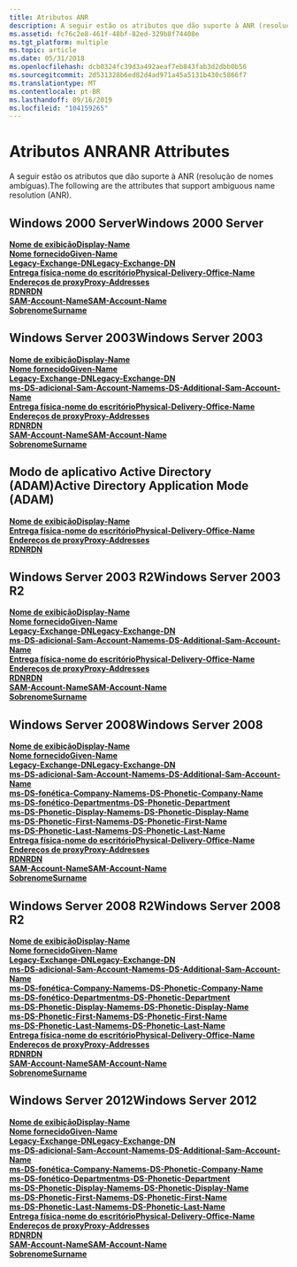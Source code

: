 ```yaml
---
title: Atributos ANR
description: A seguir estão os atributos que dão suporte à ANR (resolução de nomes ambíguas).
ms.assetid: fc76c2e8-461f-48bf-82ed-329b8f74408e
ms.tgt_platform: multiple
ms.topic: article
ms.date: 05/31/2018
ms.openlocfilehash: dcb0324fc39d3a492aeaf7eb843fab3d2dbb0b56
ms.sourcegitcommit: 2d531328b6ed82d4ad971a45a5131b430c5866f7
ms.translationtype: MT
ms.contentlocale: pt-BR
ms.lasthandoff: 09/16/2019
ms.locfileid: "104159265"
---
```

# <a name="anr-attributes"></a><span data-ttu-id="ba192-103">Atributos ANR</span><span class="sxs-lookup"><span data-stu-id="ba192-103">ANR Attributes</span></span>

<span data-ttu-id="ba192-104">A seguir estão os atributos que dão suporte à ANR (resolução de nomes ambíguas).</span><span class="sxs-lookup"><span data-stu-id="ba192-104">The following are the attributes that support ambiguous name resolution (ANR).</span></span>

## <a name="windows-2000-server"></a><span data-ttu-id="ba192-105">Windows 2000 Server</span><span class="sxs-lookup"><span data-stu-id="ba192-105">Windows 2000 Server</span></span>

<dl>

[<span data-ttu-id="ba192-106">**Nome de exibição**</span><span class="sxs-lookup"><span data-stu-id="ba192-106">**Display-Name**</span></span>](a-displayname.md)  
[<span data-ttu-id="ba192-107">**Nome fornecido**</span><span class="sxs-lookup"><span data-stu-id="ba192-107">**Given-Name**</span></span>](a-givenname.md)  
[<span data-ttu-id="ba192-108">**Legacy-Exchange-DN**</span><span class="sxs-lookup"><span data-stu-id="ba192-108">**Legacy-Exchange-DN**</span></span>](a-legacyexchangedn.md)  
[<span data-ttu-id="ba192-109">**Entrega física-nome do escritório**</span><span class="sxs-lookup"><span data-stu-id="ba192-109">**Physical-Delivery-Office-Name**</span></span>](a-physicaldeliveryofficename.md)  
[<span data-ttu-id="ba192-110">**Endereços de proxy**</span><span class="sxs-lookup"><span data-stu-id="ba192-110">**Proxy-Addresses**</span></span>](a-proxyaddresses.md)  
[<span data-ttu-id="ba192-111">**RDN**</span><span class="sxs-lookup"><span data-stu-id="ba192-111">**RDN**</span></span>](a-name.md)  
[<span data-ttu-id="ba192-112">**SAM-Account-Name**</span><span class="sxs-lookup"><span data-stu-id="ba192-112">**SAM-Account-Name**</span></span>](a-samaccountname.md)  
[<span data-ttu-id="ba192-113">**Sobrenome**</span><span class="sxs-lookup"><span data-stu-id="ba192-113">**Surname**</span></span>](a-sn.md)  
</dl>

## <a name="windows-server-2003"></a><span data-ttu-id="ba192-114">Windows Server 2003</span><span class="sxs-lookup"><span data-stu-id="ba192-114">Windows Server 2003</span></span>

<dl>

[<span data-ttu-id="ba192-115">**Nome de exibição**</span><span class="sxs-lookup"><span data-stu-id="ba192-115">**Display-Name**</span></span>](a-displayname.md)  
[<span data-ttu-id="ba192-116">**Nome fornecido**</span><span class="sxs-lookup"><span data-stu-id="ba192-116">**Given-Name**</span></span>](a-givenname.md)  
[<span data-ttu-id="ba192-117">**Legacy-Exchange-DN**</span><span class="sxs-lookup"><span data-stu-id="ba192-117">**Legacy-Exchange-DN**</span></span>](a-legacyexchangedn.md)  
[<span data-ttu-id="ba192-118">**ms-DS-adicional-Sam-Account-Name**</span><span class="sxs-lookup"><span data-stu-id="ba192-118">**ms-DS-Additional-Sam-Account-Name**</span></span>](a-msds-additionalsamaccountname.md)  
[<span data-ttu-id="ba192-119">**Entrega física-nome do escritório**</span><span class="sxs-lookup"><span data-stu-id="ba192-119">**Physical-Delivery-Office-Name**</span></span>](a-physicaldeliveryofficename.md)  
[<span data-ttu-id="ba192-120">**Endereços de proxy**</span><span class="sxs-lookup"><span data-stu-id="ba192-120">**Proxy-Addresses**</span></span>](a-proxyaddresses.md)  
[<span data-ttu-id="ba192-121">**RDN**</span><span class="sxs-lookup"><span data-stu-id="ba192-121">**RDN**</span></span>](a-name.md)  
[<span data-ttu-id="ba192-122">**SAM-Account-Name**</span><span class="sxs-lookup"><span data-stu-id="ba192-122">**SAM-Account-Name**</span></span>](a-samaccountname.md)  
[<span data-ttu-id="ba192-123">**Sobrenome**</span><span class="sxs-lookup"><span data-stu-id="ba192-123">**Surname**</span></span>](a-sn.md)  
</dl>

## <a name="active-directory-application-mode-adam"></a><span data-ttu-id="ba192-124">Modo de aplicativo Active Directory (ADAM)</span><span class="sxs-lookup"><span data-stu-id="ba192-124">Active Directory Application Mode (ADAM)</span></span>

<dl>

[<span data-ttu-id="ba192-125">**Nome de exibição**</span><span class="sxs-lookup"><span data-stu-id="ba192-125">**Display-Name**</span></span>](a-displayname.md)  
[<span data-ttu-id="ba192-126">**Entrega física-nome do escritório**</span><span class="sxs-lookup"><span data-stu-id="ba192-126">**Physical-Delivery-Office-Name**</span></span>](a-physicaldeliveryofficename.md)  
[<span data-ttu-id="ba192-127">**Endereços de proxy**</span><span class="sxs-lookup"><span data-stu-id="ba192-127">**Proxy-Addresses**</span></span>](a-proxyaddresses.md)  
[<span data-ttu-id="ba192-128">**RDN**</span><span class="sxs-lookup"><span data-stu-id="ba192-128">**RDN**</span></span>](a-name.md)  
</dl>

## <a name="windows-server-2003-r2"></a><span data-ttu-id="ba192-129">Windows Server 2003 R2</span><span class="sxs-lookup"><span data-stu-id="ba192-129">Windows Server 2003 R2</span></span>

<dl>

[<span data-ttu-id="ba192-130">**Nome de exibição**</span><span class="sxs-lookup"><span data-stu-id="ba192-130">**Display-Name**</span></span>](a-displayname.md)  
[<span data-ttu-id="ba192-131">**Nome fornecido**</span><span class="sxs-lookup"><span data-stu-id="ba192-131">**Given-Name**</span></span>](a-givenname.md)  
[<span data-ttu-id="ba192-132">**Legacy-Exchange-DN**</span><span class="sxs-lookup"><span data-stu-id="ba192-132">**Legacy-Exchange-DN**</span></span>](a-legacyexchangedn.md)  
[<span data-ttu-id="ba192-133">**ms-DS-adicional-Sam-Account-Name**</span><span class="sxs-lookup"><span data-stu-id="ba192-133">**ms-DS-Additional-Sam-Account-Name**</span></span>](a-msds-additionalsamaccountname.md)  
[<span data-ttu-id="ba192-134">**Entrega física-nome do escritório**</span><span class="sxs-lookup"><span data-stu-id="ba192-134">**Physical-Delivery-Office-Name**</span></span>](a-physicaldeliveryofficename.md)  
[<span data-ttu-id="ba192-135">**Endereços de proxy**</span><span class="sxs-lookup"><span data-stu-id="ba192-135">**Proxy-Addresses**</span></span>](a-proxyaddresses.md)  
[<span data-ttu-id="ba192-136">**RDN**</span><span class="sxs-lookup"><span data-stu-id="ba192-136">**RDN**</span></span>](a-name.md)  
[<span data-ttu-id="ba192-137">**SAM-Account-Name**</span><span class="sxs-lookup"><span data-stu-id="ba192-137">**SAM-Account-Name**</span></span>](a-samaccountname.md)  
[<span data-ttu-id="ba192-138">**Sobrenome**</span><span class="sxs-lookup"><span data-stu-id="ba192-138">**Surname**</span></span>](a-sn.md)  
</dl>

## <a name="windows-server-2008"></a><span data-ttu-id="ba192-139">Windows Server 2008</span><span class="sxs-lookup"><span data-stu-id="ba192-139">Windows Server 2008</span></span>

<dl>

[<span data-ttu-id="ba192-140">**Nome de exibição**</span><span class="sxs-lookup"><span data-stu-id="ba192-140">**Display-Name**</span></span>](a-displayname.md)  
[<span data-ttu-id="ba192-141">**Nome fornecido**</span><span class="sxs-lookup"><span data-stu-id="ba192-141">**Given-Name**</span></span>](a-givenname.md)  
[<span data-ttu-id="ba192-142">**Legacy-Exchange-DN**</span><span class="sxs-lookup"><span data-stu-id="ba192-142">**Legacy-Exchange-DN**</span></span>](a-legacyexchangedn.md)  
[<span data-ttu-id="ba192-143">**ms-DS-adicional-Sam-Account-Name**</span><span class="sxs-lookup"><span data-stu-id="ba192-143">**ms-DS-Additional-Sam-Account-Name**</span></span>](a-msds-additionalsamaccountname.md)  
[<span data-ttu-id="ba192-144">**ms-DS-fonética-Company-Name**</span><span class="sxs-lookup"><span data-stu-id="ba192-144">**ms-DS-Phonetic-Company-Name**</span></span>](a-msds-phoneticcompanyname.md)  
[<span data-ttu-id="ba192-145">**ms-DS-fonético-Department**</span><span class="sxs-lookup"><span data-stu-id="ba192-145">**ms-DS-Phonetic-Department**</span></span>](a-msds-phoneticdepartment.md)  
[<span data-ttu-id="ba192-146">**ms-DS-Phonetic-Display-Name**</span><span class="sxs-lookup"><span data-stu-id="ba192-146">**ms-DS-Phonetic-Display-Name**</span></span>](a-msds-phoneticdisplayname.md)  
[<span data-ttu-id="ba192-147">**ms-DS-Phonetic-First-Name**</span><span class="sxs-lookup"><span data-stu-id="ba192-147">**ms-DS-Phonetic-First-Name**</span></span>](a-msds-phoneticfirstname.md)  
[<span data-ttu-id="ba192-148">**ms-DS-Phonetic-Last-Name**</span><span class="sxs-lookup"><span data-stu-id="ba192-148">**ms-DS-Phonetic-Last-Name**</span></span>](a-msds-phoneticlastname.md)  
[<span data-ttu-id="ba192-149">**Entrega física-nome do escritório**</span><span class="sxs-lookup"><span data-stu-id="ba192-149">**Physical-Delivery-Office-Name**</span></span>](a-physicaldeliveryofficename.md)  
[<span data-ttu-id="ba192-150">**Endereços de proxy**</span><span class="sxs-lookup"><span data-stu-id="ba192-150">**Proxy-Addresses**</span></span>](a-proxyaddresses.md)  
[<span data-ttu-id="ba192-151">**RDN**</span><span class="sxs-lookup"><span data-stu-id="ba192-151">**RDN**</span></span>](a-name.md)  
[<span data-ttu-id="ba192-152">**SAM-Account-Name**</span><span class="sxs-lookup"><span data-stu-id="ba192-152">**SAM-Account-Name**</span></span>](a-samaccountname.md)  
[<span data-ttu-id="ba192-153">**Sobrenome**</span><span class="sxs-lookup"><span data-stu-id="ba192-153">**Surname**</span></span>](a-sn.md)  
</dl>

## <a name="windows-server-2008-r2"></a><span data-ttu-id="ba192-154">Windows Server 2008 R2</span><span class="sxs-lookup"><span data-stu-id="ba192-154">Windows Server 2008 R2</span></span>

<dl>

[<span data-ttu-id="ba192-155">**Nome de exibição**</span><span class="sxs-lookup"><span data-stu-id="ba192-155">**Display-Name**</span></span>](a-displayname.md)  
[<span data-ttu-id="ba192-156">**Nome fornecido**</span><span class="sxs-lookup"><span data-stu-id="ba192-156">**Given-Name**</span></span>](a-givenname.md)  
[<span data-ttu-id="ba192-157">**Legacy-Exchange-DN**</span><span class="sxs-lookup"><span data-stu-id="ba192-157">**Legacy-Exchange-DN**</span></span>](a-legacyexchangedn.md)  
[<span data-ttu-id="ba192-158">**ms-DS-adicional-Sam-Account-Name**</span><span class="sxs-lookup"><span data-stu-id="ba192-158">**ms-DS-Additional-Sam-Account-Name**</span></span>](a-msds-additionalsamaccountname.md)  
[<span data-ttu-id="ba192-159">**ms-DS-fonética-Company-Name**</span><span class="sxs-lookup"><span data-stu-id="ba192-159">**ms-DS-Phonetic-Company-Name**</span></span>](a-msds-phoneticcompanyname.md)  
[<span data-ttu-id="ba192-160">**ms-DS-fonético-Department**</span><span class="sxs-lookup"><span data-stu-id="ba192-160">**ms-DS-Phonetic-Department**</span></span>](a-msds-phoneticdepartment.md)  
[<span data-ttu-id="ba192-161">**ms-DS-Phonetic-Display-Name**</span><span class="sxs-lookup"><span data-stu-id="ba192-161">**ms-DS-Phonetic-Display-Name**</span></span>](a-msds-phoneticdisplayname.md)  
[<span data-ttu-id="ba192-162">**ms-DS-Phonetic-First-Name**</span><span class="sxs-lookup"><span data-stu-id="ba192-162">**ms-DS-Phonetic-First-Name**</span></span>](a-msds-phoneticfirstname.md)  
[<span data-ttu-id="ba192-163">**ms-DS-Phonetic-Last-Name**</span><span class="sxs-lookup"><span data-stu-id="ba192-163">**ms-DS-Phonetic-Last-Name**</span></span>](a-msds-phoneticlastname.md)  
[<span data-ttu-id="ba192-164">**Entrega física-nome do escritório**</span><span class="sxs-lookup"><span data-stu-id="ba192-164">**Physical-Delivery-Office-Name**</span></span>](a-physicaldeliveryofficename.md)  
[<span data-ttu-id="ba192-165">**Endereços de proxy**</span><span class="sxs-lookup"><span data-stu-id="ba192-165">**Proxy-Addresses**</span></span>](a-proxyaddresses.md)  
[<span data-ttu-id="ba192-166">**RDN**</span><span class="sxs-lookup"><span data-stu-id="ba192-166">**RDN**</span></span>](a-name.md)  
[<span data-ttu-id="ba192-167">**SAM-Account-Name**</span><span class="sxs-lookup"><span data-stu-id="ba192-167">**SAM-Account-Name**</span></span>](a-samaccountname.md)  
[<span data-ttu-id="ba192-168">**Sobrenome**</span><span class="sxs-lookup"><span data-stu-id="ba192-168">**Surname**</span></span>](a-sn.md)  
</dl>

## <a name="windows-server-2012"></a><span data-ttu-id="ba192-169">Windows Server 2012</span><span class="sxs-lookup"><span data-stu-id="ba192-169">Windows Server 2012</span></span>

<dl>

[<span data-ttu-id="ba192-170">**Nome de exibição**</span><span class="sxs-lookup"><span data-stu-id="ba192-170">**Display-Name**</span></span>](a-displayname.md)  
[<span data-ttu-id="ba192-171">**Nome fornecido**</span><span class="sxs-lookup"><span data-stu-id="ba192-171">**Given-Name**</span></span>](a-givenname.md)  
[<span data-ttu-id="ba192-172">**Legacy-Exchange-DN**</span><span class="sxs-lookup"><span data-stu-id="ba192-172">**Legacy-Exchange-DN**</span></span>](a-legacyexchangedn.md)  
[<span data-ttu-id="ba192-173">**ms-DS-adicional-Sam-Account-Name**</span><span class="sxs-lookup"><span data-stu-id="ba192-173">**ms-DS-Additional-Sam-Account-Name**</span></span>](a-msds-additionalsamaccountname.md)  
[<span data-ttu-id="ba192-174">**ms-DS-fonética-Company-Name**</span><span class="sxs-lookup"><span data-stu-id="ba192-174">**ms-DS-Phonetic-Company-Name**</span></span>](a-msds-phoneticcompanyname.md)  
[<span data-ttu-id="ba192-175">**ms-DS-fonético-Department**</span><span class="sxs-lookup"><span data-stu-id="ba192-175">**ms-DS-Phonetic-Department**</span></span>](a-msds-phoneticdepartment.md)  
[<span data-ttu-id="ba192-176">**ms-DS-Phonetic-Display-Name**</span><span class="sxs-lookup"><span data-stu-id="ba192-176">**ms-DS-Phonetic-Display-Name**</span></span>](a-msds-phoneticdisplayname.md)  
[<span data-ttu-id="ba192-177">**ms-DS-Phonetic-First-Name**</span><span class="sxs-lookup"><span data-stu-id="ba192-177">**ms-DS-Phonetic-First-Name**</span></span>](a-msds-phoneticfirstname.md)  
[<span data-ttu-id="ba192-178">**ms-DS-Phonetic-Last-Name**</span><span class="sxs-lookup"><span data-stu-id="ba192-178">**ms-DS-Phonetic-Last-Name**</span></span>](a-msds-phoneticlastname.md)  
[<span data-ttu-id="ba192-179">**Entrega física-nome do escritório**</span><span class="sxs-lookup"><span data-stu-id="ba192-179">**Physical-Delivery-Office-Name**</span></span>](a-physicaldeliveryofficename.md)  
[<span data-ttu-id="ba192-180">**Endereços de proxy**</span><span class="sxs-lookup"><span data-stu-id="ba192-180">**Proxy-Addresses**</span></span>](a-proxyaddresses.md)  
[<span data-ttu-id="ba192-181">**RDN**</span><span class="sxs-lookup"><span data-stu-id="ba192-181">**RDN**</span></span>](a-name.md)  
[<span data-ttu-id="ba192-182">**SAM-Account-Name**</span><span class="sxs-lookup"><span data-stu-id="ba192-182">**SAM-Account-Name**</span></span>](a-samaccountname.md)  
[<span data-ttu-id="ba192-183">**Sobrenome**</span><span class="sxs-lookup"><span data-stu-id="ba192-183">**Surname**</span></span>](a-sn.md)  
</dl>

 

 




